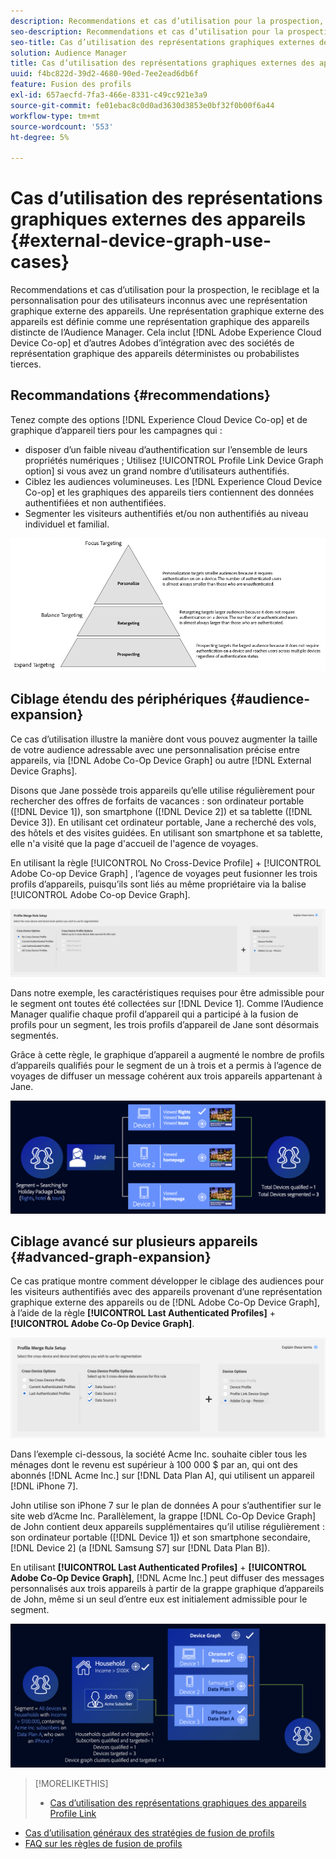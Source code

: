 ```yaml
---
description: Recommendations et cas d’utilisation pour la prospection, le reciblage et la personnalisation pour des utilisateurs inconnus avec une représentation graphique externe des appareils. Une représentation graphique externe des appareils est définie comme une représentation graphique des appareils distincte de l’Audience Manager. Cela inclut Adobe Experience Cloud Device Co-op et d’autres Adobes d’intégration avec des sociétés de représentation graphique des appareils déterministes ou probabilistes tierces.
seo-description: Recommendations et cas d’utilisation pour la prospection, le reciblage et la personnalisation pour des utilisateurs inconnus avec une représentation graphique externe des appareils. Une représentation graphique externe des appareils est définie comme une représentation graphique des appareils distincte de l’Audience Manager. Cela inclut Adobe Experience Cloud Device Co-op et d’autres Adobes d’intégration avec des sociétés de représentation graphique des appareils déterministes ou probabilistes tierces.
seo-title: Cas d’utilisation des représentations graphiques externes des appareils
solution: Audience Manager
title: Cas d’utilisation des représentations graphiques externes des appareils
uuid: f4bc822d-39d2-4680-90ed-7ee2ead6db6f
feature: Fusion des profils
exl-id: 657aecfd-7fa3-466e-8331-c49cc921e3a9
source-git-commit: fe01ebac8c0d0ad3630d3853e0bf32f0b00f6a44
workflow-type: tm+mt
source-wordcount: '553'
ht-degree: 5%

---
```


# Cas d’utilisation des représentations graphiques externes des appareils {#external-device-graph-use-cases}

Recommendations et cas d’utilisation pour la prospection, le reciblage et la personnalisation pour des utilisateurs inconnus avec une représentation graphique externe des appareils. Une représentation graphique externe des appareils est définie comme une représentation graphique des appareils distincte de l’Audience Manager. Cela inclut [!DNL Adobe Experience Cloud Device Co-op] et d’autres Adobes d’intégration avec des sociétés de représentation graphique des appareils déterministes ou probabilistes tierces.

## Recommandations {#recommendations}

Tenez compte des options [!DNL Experience Cloud Device Co-op] et de graphique d’appareil tiers pour les campagnes qui :

* disposer d’un faible niveau d’authentification sur l’ensemble de leurs propriétés numériques ; Utilisez [!UICONTROL Profile Link Device Graph option] si vous avez un grand nombre d’utilisateurs authentifiés.
* Ciblez les audiences volumineuses. Les [!DNL Experience Cloud Device Co-op] et les graphiques des appareils tiers contiennent des données authentifiées et non authentifiées.
* Segmenter les visiteurs authentifiés et/ou non authentifiés au niveau individuel et familial.

![](assets/merge-rule-triangle1.png)
<!-- 
## Prospecting/Branding Use Case {#prospecting-branding-use-cases}

A branding campaign is designed to reach as many people as possible. It places few limits on segment qualification. But, these campaigns can waste budget and impressions by constantly targeting people who see your content multiple times and don't convert. A [!UICONTROL Profile Merge] rule that uses the [!DNL Device Co-op] or third-party option can help you create an efficient branding campaign. For example, you can add these unknown users to a "not in-market" segment after seeing them across multiple devices for your set frequency cap.

<table id="table_00F6EED172574E80A38CADA8A92A23B1"> 
 <thead> 
  <tr> 
   <th colname="col1" class="entry"> Use Case </th> 
   <th colname="col2" class="entry"> Description </th> 
  </tr> 
 </thead>
 <tbody> 
  <tr> 
   <td colname="col1"> <p> <b>Conditions</b> </p> </td> 
   <td colname="col2">This use case assumes these conditions: <p> 
     <ul id="ul_F5CA7EE525774F7EBA5FBB5F94E4EDC8"> 
      <li id="li_81AE304924724146A24FAB5B6533AD8E">You want to deliver a maximum of 10 impressions to an anonymous user for a specific ad campaign. </li> 
      <li id="li_E371F989735245B0B82433DE240D56D0">A user has 4 devices and may or may not have authenticated on your site. </li> 
      <li id="li_9231ABE15CA249E6B79D8BF0E511FD33">An anonymous user sees the ad a total of 10 times while browsing in an unauthenticated state on their current device and 3 devices linked to the current device by an external device graph. </li> 
      <li id="li_8C276C07019C49EFA3A0D0D54CF73C31">You have defined an <span class="keyword"> Audience Manager</span> segment to qualify anonymous users after they have seen 10 impressions. </li> 
     </ul> </p> </td> 
  </tr> 
  <tr> 
   <td colname="col1"> <p> <b>Results</b> </p> </td> 
   <td colname="col2"> <p>Given these conditions, <span class="keyword"> Audience Manager</span>: </p> <p> 
     <ul id="ul_8E988B1005324526BC6DC6637BBACCFB"> 
      <li id="li_C9DD546754914BACB8F4C92C7D4ED70E">Merges the anonymous, unauthenticated activity collected from the current device and the 3 devices linked by the external device graph (the ad impressions from each device). </li> 
      <li id="li_FB55CB9116074525BA30FF062D1136AE">Evaluates the unauthenticated user for segment qualification based on a combination of anonymous activity across all 3 devices linked by the external device graph and the current device. </li> 
      <li id="li_B28EB32F718145A7ABBDAC0AF75E2AFC">Sends the segment to any real-time destination for use as a suppression segment on the current device and all 3 devices linked by the external device graph. </li> 
     </ul> </p> </td> 
  </tr> 
 </tbody> 
</table>

## Retargeting or Site Personalization Use Case {#retargeting-use-case}

These strategies are designed to bring an unauthenticated or unknown user back to your site or personalize their browsing experience while they're on-site.

<table id="table_0EE2052AA3E744B3B76036FC06B5A453"> 
 <thead> 
  <tr> 
   <th colname="col1" class="entry"> Use Case </th> 
   <th colname="col2" class="entry"> Description </th> 
  </tr> 
 </thead>
 <tbody> 
  <tr> 
   <td colname="col1"> <p> <b>Conditions</b> </p> </td> 
   <td colname="col2">This use case assumes these conditions: <p> 
     <ul id="ul_FD0B869B4AF3453FAEC9BA3A45ABF039"> 
      <li id="li_8E30BAED42E94AB3B81FCB1C7464E5FC">You want to deliver a personalized on-site and/or off-site experience to an anonymous user based on their activity on your site while in an unauthenticated state. </li> 
      <li id="li_3DBE53BA94324F1BA1C52A37AD4E426C">A user has multiple devices and may or may not have authenticated to your site. </li> 
      <li id="li_F867AFBDC1A54CD6A68AB0EC196E27C9">A user views multiple pages on your site while browsing in an unauthenticated state on their current device and 3 other devices linked by an external device graph. </li> 
      <li id="li_7E35D77949CE4E69BD51655AA4C40BEE">You have defined an <span class="keyword"> Audience Manager</span> segment to qualify users after they have viewed multiple pages on your site while browsing in an unauthenticated state.</li>
     </ul> </p> </td> 
  </tr> 
  <tr> 
   <td colname="col1"> <p> <b>Results</b> </p> </td> 
   <td colname="col2"> <p>Given these conditions, <span class="wintitle"> Audience Manager</span>: </p> <p> 
     <ul id="ul_301339426B0643B295DC5B17E1939CFB"> 
      <li id="li_7E8BC3B179804F4A929497DE81E76911">Merges the anonymous, unauthenticated activity collected from the current devices and the 3 devices linked by the external device graph (the multiple page views from each device). </li> 
      <li id="li_803EFD58AA124A5BBC8279C4DC695544">Evaluates the unauthenticated user for segment qualification based on a combination of anonymous activity across all 3 devices linked by the external device graph and the current device. </li> 
      <li id="li_98D749268CC5456CBC9CF3BF5EB91BA8">Sends the segment to any real-time destination to deliver a personalized on-site and/or off-site experience across the current device and all 3 devices linked by the external device graph. </li>
     </ul> </p> </td>
  </tr>
 </tbody>
</table> -->

## Ciblage étendu des périphériques {#audience-expansion}

Ce cas d’utilisation illustre la manière dont vous pouvez augmenter la taille de votre audience adressable avec une personnalisation précise entre appareils, via [!DNL Adobe Co-Op Device Graph] ou autre [!DNL External Device Graphs].

Disons que Jane possède trois appareils qu’elle utilise régulièrement pour rechercher des offres de forfaits de vacances : son ordinateur portable ([!DNL Device 1]), son smartphone ([!DNL Device 2]) et sa tablette ([!DNL Device 3]). En utilisant cet ordinateur portable, Jane a recherché des vols, des hôtels et des visites guidées. En utilisant son smartphone et sa tablette, elle n&#39;a visité que la page d&#39;accueil de l&#39;agence de voyages.

En utilisant la règle [!UICONTROL No Cross-Device Profile] + [!UICONTROL Adobe Co-op Device Graph] , l’agence de voyages peut fusionner les trois profils d’appareils, puisqu’ils sont liés au même propriétaire via la balise [!UICONTROL Adobe Co-op Device Graph].

![audience-extension-rule](assets/audience-expansion-rule.png)

Dans notre exemple, les caractéristiques requises pour être admissible pour le segment ont toutes été collectées sur [!DNL Device 1]. Comme l’Audience Manager qualifie chaque profil d’appareil qui a participé à la fusion de profils pour un segment, les trois profils d’appareil de Jane sont désormais segmentés.

Grâce à cette règle, le graphique d’appareil a augmenté le nombre de profils d’appareils qualifiés pour le segment de un à trois et a permis à l’agence de voyages de diffuser un message cohérent aux trois appareils appartenant à Jane.

![audience-extension](assets/audience-expansion.png)

## Ciblage avancé sur plusieurs appareils {#advanced-graph-expansion}

Ce cas pratique montre comment développer le ciblage des audiences pour les visiteurs authentifiés avec des appareils provenant d’une représentation graphique externe des appareils ou de [!DNL Adobe Co-Op Device Graph], à l’aide de la règle **[!UICONTROL Last Authenticated Profiles]** + **[!UICONTROL Adobe Co-Op Device Graph]**.

![last-device-graph](assets/last-device-coop.png)

Dans l’exemple ci-dessous, la société Acme Inc. souhaite cibler tous les ménages dont le revenu est supérieur à 100 000 $ par an, qui ont des abonnés [!DNL Acme Inc.] sur [!DNL Data Plan A], qui utilisent un appareil [!DNL iPhone 7].

John utilise son iPhone 7 sur le plan de données A pour s’authentifier sur le site web d’Acme Inc. Parallèlement, la grappe [!DNL Co-Op Device Graph] de John contient deux appareils supplémentaires qu’il utilise régulièrement : son ordinateur portable ([!DNL Device 1]) et son smartphone secondaire, [!DNL Device 2] (a [!DNL Samsung S7] sur [!DNL Data Plan B]).

En utilisant **[!UICONTROL Last Authenticated Profiles]** + **[!UICONTROL Adobe Co-Op Device Graph]**, [!DNL Acme Inc.] peut diffuser des messages personnalisés aux trois appareils à partir de la grappe graphique d’appareils de John, même si un seul d’entre eux est initialement admissible pour le segment.

![advanced-graph-extension](assets/advanced-device-graph-expansion.png)

>[!MORELIKETHIS]
>
>* [Cas d’utilisation des représentations graphiques des appareils Profile Link](profile-link-use-case.md)
* [Cas d’utilisation généraux des stratégies de fusion de profils](merge-rule-targeting-options.md)
* [FAQ sur les règles de fusion de profils](../../faq/faq-profile-merge.md)

